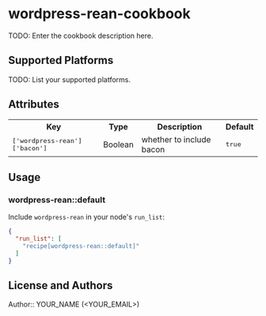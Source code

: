 # wordpress-rean-cookbook

TODO: Enter the cookbook description here.

## Supported Platforms

TODO: List your supported platforms.

## Attributes

<table>
  <tr>
    <th>Key</th>
    <th>Type</th>
    <th>Description</th>
    <th>Default</th>
  </tr>
  <tr>
    <td><tt>['wordpress-rean']['bacon']</tt></td>
    <td>Boolean</td>
    <td>whether to include bacon</td>
    <td><tt>true</tt></td>
  </tr>
</table>

## Usage

### wordpress-rean::default

Include `wordpress-rean` in your node's `run_list`:

```json
{
  "run_list": [
    "recipe[wordpress-rean::default]"
  ]
}
```

## License and Authors

Author:: YOUR_NAME (<YOUR_EMAIL>)
